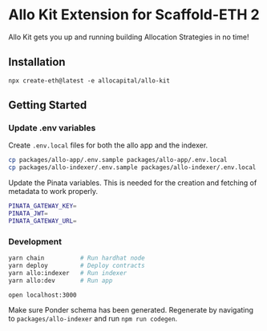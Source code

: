 # Allo Kit Extension for Scaffold-ETH 2

Allo Kit gets you up and running building Allocation Strategies in no time!

## Installation

`npx create-eth@latest -e allocapital/allo-kit`

## Getting Started

### Update .env variables

Create `.env.local` files for both the allo app and the indexer.

```sh
cp packages/allo-app/.env.sample packages/allo-app/.env.local
cp packages/allo-indexer/.env.sample packages/allo-indexer/.env.local
```

Update the Pinata variables. This is needed for the creation and fetching of metadata to work properly.

```sh
PINATA_GATEWAY_KEY=
PINATA_JWT=
PINATA_GATEWAY_URL=
```

### Development

```sh
yarn chain          # Run hardhat node
yarn deploy         # Deploy contracts
yarn allo:indexer   # Run indexer
yarn allo:dev       # Run app

open localhost:3000
```

Make sure Ponder schema has been generated. Regenerate by navigating to `packages/allo-indexer` and run `npm run codegen`.
